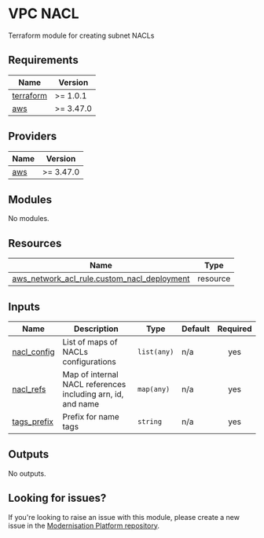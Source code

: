 # VPC NACL

Terraform module for creating subnet NACLs

<!--- BEGIN_TF_DOCS --->
## Requirements

| Name | Version |
|------|---------|
| <a name="requirement_terraform"></a> [terraform](#requirement\_terraform) | >= 1.0.1 |
| <a name="requirement_aws"></a> [aws](#requirement\_aws) | >= 3.47.0 |

## Providers

| Name | Version |
|------|---------|
| <a name="provider_aws"></a> [aws](#provider\_aws) | >= 3.47.0 |

## Modules

No modules.

## Resources

| Name | Type |
|------|------|
| [aws_network_acl_rule.custom_nacl_deployment](https://registry.terraform.io/providers/hashicorp/aws/latest/docs/resources/network_acl_rule) | resource |

## Inputs

| Name | Description | Type | Default | Required |
|------|-------------|------|---------|:--------:|
| <a name="input_nacl_config"></a> [nacl\_config](#input\_nacl\_config) | List of maps of NACLs configurations | `list(any)` | n/a | yes |
| <a name="input_nacl_refs"></a> [nacl\_refs](#input\_nacl\_refs) | Map of internal NACL references including arn, id, and name | `map(any)` | n/a | yes |
| <a name="input_tags_prefix"></a> [tags\_prefix](#input\_tags\_prefix) | Prefix for name tags | `string` | n/a | yes |

## Outputs

No outputs.

<!--- END_TF_DOCS --->

## Looking for issues?
If you're looking to raise an issue with this module, please create a new issue in the [Modernisation Platform repository](https://github.com/ministryofjustice/modernisation-platform/issues).
